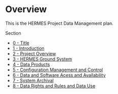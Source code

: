 # Overview
This is the HERMES Project Data Management plan.

Section
* [0 - Title](1-Title.md)
* [1 - Introduction](1-Introduction.md)
* [2 - Project Overview](2-Project%20Overview.md)
* [3 - HERMES Ground System](3-HERMES%20Ground%20System.md)
* [4 - Data Products](4-Data%20Products.md)
* [5 - Configuration Management and Control](5-Configuration%20Management%20and%20Control.md)
* [6 - Data and Software Acess and Availability](6-Data%20and%20Software%20Access%20and%20Availability.md)
* [7 - System Archival](7-System%20Archival.md)
* [8 - Data Rights and Rules and Data Use](8-Data%20Rights%20and%20Rules%20and%20Data%20Use.md)
